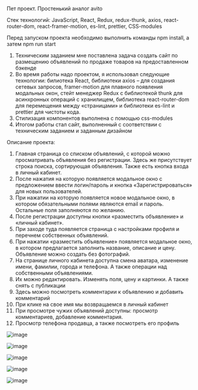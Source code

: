 Пет проект. Простенький аналог avito

Стек технологий: JavaScript, React, Redux, redux-thunk, axios, react-router-dom, react-framer-motion, es-lint, prettier, CSS-modules

Перед запуском проекта необходимо выполнить команды npm install, а затем npm run start
1.	Техническим заданием мне поставлена задача создать сайт по размещению объявлений по продаже товаров на предоставленном бэкенде
2.	Во время работы надо проектом, я использовал следующие технологии: билиотека React, библиотеки axios – для создания сетевых запросов, framer-motion для плавного появления модальных окон, стейт менеджер Redux с библиотекой thunk для асинхронных операций с хранилищем, библиотека react-router-dom для перемещения между «страницами» и библиотеки es-lint и prettier для чистоты кода.
3.	Стилизация компонентов выполнена с помощью css-modules
5.	Итогом работы стал сайт, выполненный с соответствии с техническим заданием и заданным дизайном

Описание проекта:
1.	Главная страница со списком объявлений, с которой можно просматривать объявления без регистрации. Здесь же присутствует строка поиска, сортирующая объявления. Также есть кнопка входа в личный кабинет.
2.	После нажатия на которую появляется модальное окно с предложением ввести логин/пароль и кнопка «Зарегистрироваться» для новых пользователей.
3.	При нажатии на которую появляется новое модальное окно, в котором обязательными полями являются email и пароль. Остальные поля заполняются по желанию.
4.	После регистрации  доступны кнопки «разместить объявление» и «личный кабинет». 
5.	При заходе туда появляется страница с настройками профиля и перечнем собственных объявлений.
6.	При нажатии «разместить объявление» появляется модальное окно, в котором предлагается заполнить название, описание и цену. Объявление можно создать без фотографий.
7.	На странице личного кабинета доступна смена аватара, изменение имени, фамилии, города и телефона. А также операции над собственными объявлениями.
8.	Их можно редактировать. Изменять поля, цену и картинки. А также снять с публикации
9.	Здесь можно посмотреть комментарии к объявлению и добавить комментарий
10.	При клике на свое имя мы возвращаемся в личный кабинет
11.	При просмотре чужих объявлений доступны: просмотр комментариев, добавление комментария. 
12.	Просмотр телефона продавца, а также посмотреть его профиль


![image](https://user-images.githubusercontent.com/102058870/216819449-11fbd430-e4f4-4303-ad7f-4198540cd313.png)

![image](https://user-images.githubusercontent.com/102058870/216819497-24724ee1-1a22-48dc-9d38-67c1c1b91f06.png)

![image](https://user-images.githubusercontent.com/102058870/216819566-ed001720-2673-4042-9617-940d1abd2e93.png)

![image](https://user-images.githubusercontent.com/102058870/216819603-e64ca73a-263d-4e5a-b643-d7638efdeae9.png)

![image](https://user-images.githubusercontent.com/102058870/216819645-bd8908da-27ff-4d91-91a9-aceb049c8a5a.png)


